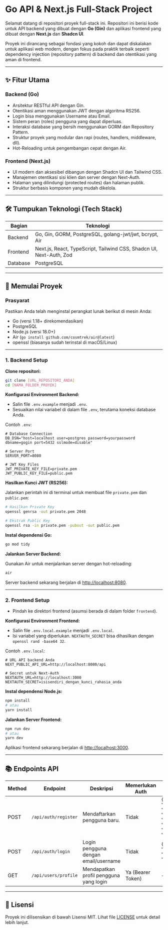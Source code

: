 
# Go API & Next.js Full-Stack Project

Selamat datang di repositori proyek full-stack ini. Repositori ini berisi kode untuk API backend yang dibuat dengan **Go (Gin)** dan aplikasi frontend yang dibuat dengan **Next.js** dan **Shadcn UI**.

Proyek ini dirancang sebagai fondasi yang kokoh dan dapat diskalakan untuk aplikasi web modern, dengan fokus pada praktik terbaik seperti dependency injection (repository pattern) di backend dan otentikasi yang aman di frontend.

---

## ✨ Fitur Utama

### Backend (Go)

- Arsitektur RESTful API dengan Gin.
- Otentikasi aman menggunakan JWT dengan algoritma RS256.
- Login bisa menggunakan Username atau Email.
- Sistem peran (roles) pengguna yang dapat diperluas.
- Interaksi database yang bersih menggunakan GORM dan Repository Pattern.
- Struktur proyek yang modular dan rapi (routes, handlers, middleware, dll).
- Hot-Reloading untuk pengembangan cepat dengan Air.

### Frontend (Next.js)

- UI modern dan aksesibel dibangun dengan Shadcn UI dan Tailwind CSS.
- Manajemen otentikasi sisi klien dan server dengan Next-Auth.
- Halaman yang dilindungi (protected routes) dan halaman publik.
- Struktur berbasis komponen yang mudah dikelola.

---

## 🛠️ Tumpukan Teknologi (Tech Stack)

| Bagian    | Teknologi                                                                 |
|-----------|--------------------------------------------------------------------------|
| Backend   | Go, Gin, GORM, PostgreSQL, golang-jwt/jwt, bcrypt, Air                   |
| Frontend  | Next.js, React, TypeScript, Tailwind CSS, Shadcn UI, Next-Auth, Zod      |
| Database  | PostgreSQL                                                               |

---

## 🚀 Memulai Proyek

### Prasyarat

Pastikan Anda telah menginstal perangkat lunak berikut di mesin Anda:

- Go (versi 1.18+ direkomendasikan)
- PostgreSQL
- Node.js (versi 18.0+)
- Air (`go install github.com/cosmtrek/air@latest`)
- openssl (biasanya sudah terinstal di macOS/Linux)

---

### 1. Backend Setup

**Clone repositori:**

```bash
git clone [URL_REPOSITORI_ANDA]
cd [NAMA_FOLDER_PROYEK]
```

**Konfigurasi Environment Backend:**

- Salin file `.env.example` menjadi `.env`.
- Sesuaikan nilai variabel di dalam file `.env`, terutama koneksi database Anda.

Contoh `.env`:

```env
# Database Connection
DB_DSN="host=localhost user=postgres password=yourpassword dbname=gogin port=5432 sslmode=disable"

# Server Port
SERVER_PORT=8080

# JWT Key Files
JWT_PRIVATE_KEY_FILE=private.pem
JWT_PUBLIC_KEY_FILE=public.pem
```

**Hasilkan Kunci JWT (RS256):**

Jalankan perintah ini di terminal untuk membuat file `private.pem` dan `public.pem`:

```bash
# Hasilkan Private Key
openssl genrsa -out private.pem 2048

# Ekstrak Public Key
openssl rsa -in private.pem -pubout -out public.pem
```

**Instal dependensi Go:**

```bash
go mod tidy
```

**Jalankan Server Backend:**

Gunakan Air untuk menjalankan server dengan hot-reloading:

```bash
air
```

Server backend sekarang berjalan di [http://localhost:8080](http://localhost:8080).

---

### 2. Frontend Setup

- Pindah ke direktori frontend (asumsi berada di dalam folder `frontend`).

**Konfigurasi Environment Frontend:**

- Salin file `.env.local.example` menjadi `.env.local`.
- Isi variabel yang diperlukan. `NEXTAUTH_SECRET` bisa dihasilkan dengan `openssl rand -base64 32`.

Contoh `.env.local`:

```env
# URL API backend Anda
NEXT_PUBLIC_API_URL=http://localhost:8080/api

# Secret untuk Next-Auth
NEXTAUTH_URL=http://localhost:3000
NEXTAUTH_SECRET=isisendiri_dengan_kunci_rahasia_anda
```

**Instal dependensi Node.js:**

```bash
npm install
# atau
yarn install
```

**Jalankan Server Frontend:**

```bash
npm run dev
# atau
yarn dev
```

Aplikasi frontend sekarang berjalan di [http://localhost:3000](http://localhost:3000).

---

## 📚 Endpoints API

| Method | Endpoint             | Deskripsi                           | Memerlukan Auth      | Body Contoh                                                      |
|--------|----------------------|-------------------------------------|----------------------|------------------------------------------------------------------|
| POST   | `/api/auth/register` | Mendaftarkan pengguna baru.         | Tidak                | `{"name": "...", "username": "...", "email": "...", "password": "..."}` |
| POST   | `/api/auth/login`    | Login pengguna dengan email/username| Tidak                | `{"identifier": "...", "password": "..."}`                       |
| GET    | `/api/users/profile` | Mendapatkan profil pengguna yang login | Ya (Bearer Token) | -                                                                |

---

## 📜 Lisensi

Proyek ini dilisensikan di bawah Lisensi MIT. Lihat file [LICENSE](LICENSE) untuk detail lebih lanjut.
